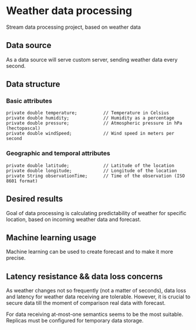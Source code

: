 # Weather data processing
Stream data processing project, based on weather data

## Data source
As a data source will serve custom server, sending weather data every second.

## Data structure

### Basic attributes
    private double temperature;          // Temperature in Celsius
    private double humidity;             // Humidity as a percentage
    private double pressure;             // Atmospheric pressure in hPa (hectopascal)
    private double windSpeed;            // Wind speed in meters per second

### Geographic and temporal attributes
    private double latitude;             // Latitude of the location
    private double longitude;            // Longitude of the location
    private String observationTime;      // Time of the observation (ISO 8601 format)

## Desired results
Goal of data processing is calculating predictability of weather for specific location, based on incoming weather data and forecast.

## Machine learning usage
Machine learning can be used to create forecast and to make it more precise.

## Latency resistance && data loss concerns
As weather changes not so frequently (not a matter of seconds), data loss and latency for weather data receiving are tolerable.
However, it is crucial to secure data till the moment of comparison real data with forecast.

For data receiving at-most-one semantics seems to be the most suitable. Replicas must be configured for temporary data storage.